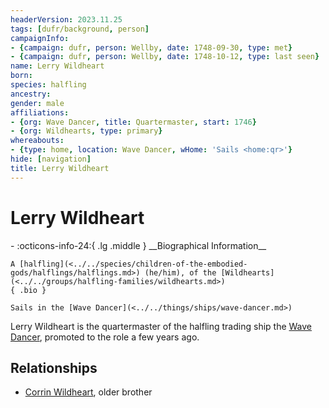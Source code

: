 ```yaml
---
headerVersion: 2023.11.25
tags: [dufr/background, person]
campaignInfo:
- {campaign: dufr, person: Wellby, date: 1748-09-30, type: met}
- {campaign: dufr, person: Wellby, date: 1748-10-12, type: last seen}
name: Lerry Wildheart
born:
species: halfling
ancestry:
gender: male
affiliations:
- {org: Wave Dancer, title: Quartermaster, start: 1746}
- {org: Wildhearts, type: primary}
whereabouts:
- {type: home, location: Wave Dancer, wHome: 'Sails <home:qr>'}
hide: [navigation]
title: Lerry Wildheart
---
```

# Lerry Wildheart
<div class="grid cards ext-narrow-margin ext-one-column" markdown>
- :octicons-info-24:{ .lg .middle } __Biographical Information__

    A [halfling](<../../species/children-of-the-embodied-gods/halflings/halflings.md>) (he/him), of the [Wildhearts](<../../groups/halfling-families/wildhearts.md>)  
    { .bio }

    Sails in the [Wave Dancer](<../../things/ships/wave-dancer.md>)
</div>




Lerry Wildheart is the quartermaster of the halfling trading ship the [Wave Dancer](<../../things/ships/wave-dancer.md>), promoted to the role a few years ago. 
## Relationships
- [Corrin Wildheart](<./corrin-wildheart.md>), older brother